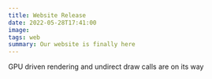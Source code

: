 ```yaml
---
title: Website Release
date: 2022-05-28T17:41:00
image:
tags: web
summary: Our website is finally here
---
```


GPU driven rendering and undirect draw calls are on its way
